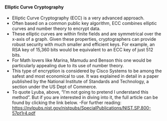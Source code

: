 #### Elliptic Curve Cryptography
- Elliptic Curve Cryptography (ECC) is a very advanced approach. 
- Often based on a common public key algorithm, ECC combines elliptic curves and number theory to encrypt data. 
- These elliptic curves are within finite fields and are symmetrical over the x-axis of a graph. Given these properties, cryptographers can provide robust security with much smaller and efficient keys. For example, an RSA key of 15,360 bits would be equivalent to an ECC key of just 512 bits.
- For Math lovers like Marina, Mamudu and Benson this one would be particularly appealing due to its use of number theory.
- This type of encryption is considered by Cisco Systems to be among the safest and most economical to use. It was explained in detail in a paper published by the National Institute of Standards and Technology, a section under the US Dept of Commerce.
- To quote Lyuba, above, “I'm not going to pretend I understand this method”. But if you are interested in diving into it, the full article can be found by clicking the link below.
-For further reading:
   https://nvlpubs.nist.gov/nistpubs/SpecialPublications/NIST.SP.800-57pt1r4.pdf
